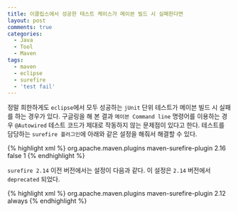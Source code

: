 ```yaml
---
title: 이클립스에서 성공한 테스트 케이스가 메이븐 빌드 시 실패한다면
layout: post
comments: true
categories:
  - Java
  - Tool
  - Maven
tags:
  - maven
  - eclipse
  - surefire
  - 'test fail'
---
```


정말 희한하게도 `eclipse`에서 모두 성공하는 `jUnit` 단위 테스트가 메이븐 빌드 시 실패를 하는 경우가 있다.
구글링을 해 본 결과 `메이븐 Command line` 명령어를 이용하는 경우 `@Autowired` 테스트 코드가 제대로 작동하지 않는 문제점이 있다고 한다.
테스트를 담당하는 `surefire 플러그인`에 아래와 같은 설정을 해줘서 해결할 수 있다.


{% highlight xml %}
<plugin>
    <groupId>org.apache.maven.plugins</groupId>
    <artifactId>maven-surefire-plugin</artifactId>
    <version>2.16</version>
    <configuration>
        <reuseForks>false</reuseForks>
        <forkCount>1</forkCount>
    </configuration>
</plugin>
{% endhighlight %}


`surefire 2.14` 이전 버전에서는 설정이 다음과 같다. 이 설정은 `2.14` 버전에서 `deprecated` 되었다.


{% highlight xml %}
<plugin>
    <groupId>org.apache.maven.plugins</groupId>
    <artifactId>maven-surefire-plugin</artifactId>
    <version>2.12</version>
    <configuration>
        <forkMode>always</forkMode>
    </configuration>
</plugin>
{% endhighlight %} 